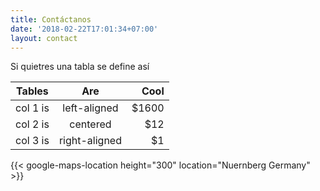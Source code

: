```yaml
---
title: Contáctanos
date: '2018-02-22T17:01:34+07:00'
layout: contact
---
```


Si quietres una tabla se define así

| Tables   |      Are      |  Cool |
|----------|:-------------:|------:|
| col 1 is |  left-aligned | $1600 |
| col 2 is |    centered   |   $12 |
| col 3 is | right-aligned |    $1 |

{{< google-maps-location height="300" location="Nuernberg Germany" >}}
